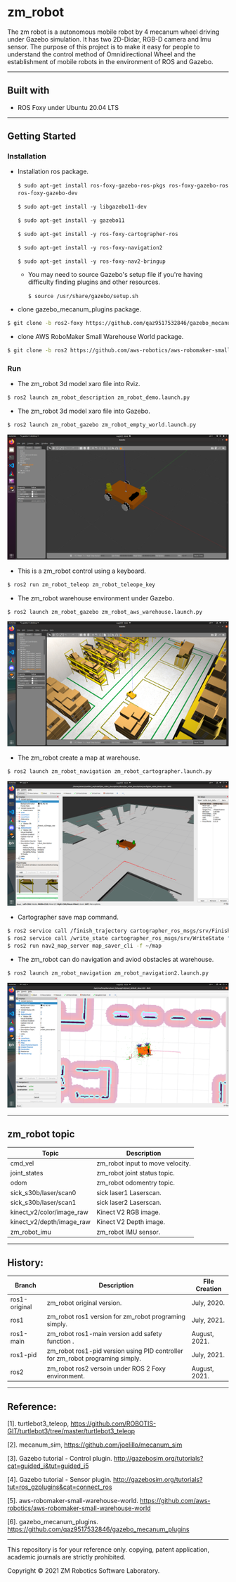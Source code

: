 # zm_robot

The zm robot is a autonomous mobile robot by 4 mecanum wheel driving under Gazebo simulation. It has two 2D-Didar, RGB-D camera and Imu sensor. The purpose of this project is to make it easy for people to understand the control method of Omnidirectional Wheel and the establishment of mobile robots in the environment of ROS and Gazebo.

------

## Built with

- ROS Foxy under Ubuntu 20.04 LTS

------

## Getting Started

### Installation

- Installation ros package.

    ``` $ sudo apt-get install ros-foxy-gazebo-ros-pkgs ros-foxy-gazebo-ros ros-foxy-gazebo-dev ```

    ``` $ sudo apt-get install -y libgazebo11-dev ```
    
    ``` $ sudo apt-get install -y gazebo11 ```

    ``` $ sudo apt-get install -y ros-foxy-cartographer-ros ```
  
    ``` $ sudo apt-get install -y ros-foxy-navigation2 ```
    
    ``` $ sudo apt-get install -y ros-foxy-nav2-bringup ```
    
  - You may need to source Gazebo's setup file if you're having difficulty finding plugins and other resources. 
  
    ``` $ source /usr/share/gazebo/setup.sh ```

- clone gazebo_mecanum_plugins package.

``` bash
$ git clone -b ros2-foxy https://github.com/qaz9517532846/gazebo_mecanum_plugins.git
```

- clone AWS RoboMaker Small Warehouse World package.

``` bash
$ git clone -b ros2 https://github.com/aws-robotics/aws-robomaker-small-warehouse-world
```

### Run

- The zm_robot 3d model xaro file into Rviz.

``` bash
$ ros2 launch zm_robot_description zm_robot_demo.launch.py
```

- The zm_robot 3d model xaro file into Gazebo.

``` bash
$ ros2 launch zm_robot_gazebo zm_robot_empty_world.launch.py
```

![image](https://github.com/qaz9517532846/zm_robot/blob/ros2/image/zm_robot_empty_world.png)

- This is a zm_robot control using a keyboard.

``` bash
$ ros2 run zm_robot_teleop zm_robot_teleope_key
```

- The zm_robot warehouse environment under Gazebo.

``` bash
$ ros2 launch zm_robot_gazebo zm_robot_aws_warehouse.launch.py
```

![image](https://github.com/qaz9517532846/zm_robot/blob/ros2/image/zm_robot_aws_warehouse.png)

- The zm_robot create a map at warehouse.

``` bash
$ ros2 launch zm_robot_navigation zm_robot_cartographer.launch.py
```

![image](https://github.com/qaz9517532846/zm_robot/blob/ros2/image/zm_robot_cartographer.png)

- Cartographer save map command.

``` bash
$ ros2 service call /finish_trajectory cartographer_ros_msgs/srv/FinishTrajectory "{trajectory_id : 0}"
$ ros2 service call /write_state cartographer_ros_msgs/srv/WriteState "{filename : '${HOME}/zm_robot_cartographer_map.pbstream'}"
$ ros2 run nav2_map_server map_saver_cli -f ~/map
```

- The zm_robot can do navigation and aviod obstacles at warehouse.

``` bash
$ ros2 launch zm_robot_navigation zm_robot_navigation2.launch.py
```

![image](https://github.com/qaz9517532846/zm_robot/blob/ros2/image/zm_robot_navigation2.png)

------

## zm_robot topic

| Topic                              | Description                                                       |
| ---                                | ---                                                               | 
| cmd_vel                            | zm_robot input to move velocity.                                  |
| joint_states                       | zm_robot joint status topic.                                      |
| odom                               | zm_robot odomentry topic.                                         |
| sick_s30b/laser/scan0              | sick laser1 Laserscan.                                            |
| sick_s30b/laser/scan1              | sick laser2 Laserscan.                                            |
| kinect_v2/color/image_raw          | Kinect V2 RGB image.                                              |
| kinect_v2/depth/image_raw          | Kinect V2 Depth image.                                            |
| zm_robot_imu                       | zm_robot IMU sensor.                                              ||

------

## History:

| Branch         | Description                                                                     | File Creation |
| ---            | ---                                                                             | ---           |
| ros1-original  | zm_robot original version.                                                      | July, 2020.   |
| ros1           | zm_robot ros1 version for zm_robot programing simply.                           | July, 2021.   |
| ros1-main      | zm_robot ros1-main version add safety function           .                      | August, 2021. |
| ros1-pid       | zm_robot ros1-pid version using PID controller for zm_robot programing simply.  | July, 2021.   |
| ros2           | zm_robot ros2 versoin under ROS 2 Foxy environment.                             | August, 2021. ||

------

## Reference:

[1]. turtlebot3_teleop, https://github.com/ROBOTIS-GIT/turtlebot3/tree/master/turtlebot3_teleop

[2]. mecanum_sim, https://github.com/joelillo/mecanum_sim

[3]. Gazebo tutorial - Control plugin. http://gazebosim.org/tutorials?cat=guided_i&tut=guided_i5

[4]. Gazebo tutorial - Sensor plugin. http://gazebosim.org/tutorials?tut=ros_gzplugins&cat=connect_ros

[5]. aws-robomaker-small-warehouse-world. https://github.com/aws-robotics/aws-robomaker-small-warehouse-world

[6]. gazebo_mecanum_plugins. https://github.com/qaz9517532846/gazebo_mecanum_plugins

------

This repository is for your reference only. copying, patent application, academic journals are strictly prohibited.

Copyright © 2021 ZM Robotics Software Laboratory.
